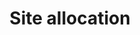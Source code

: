 ---
title: "Site allocation"
status: investigation
typology: geography
label: "project:site-allocation"
hasContent: true
pageFeedback: false
summary: Sites allocated for specific uses, including for housing, employment, retail, open space and transport
---